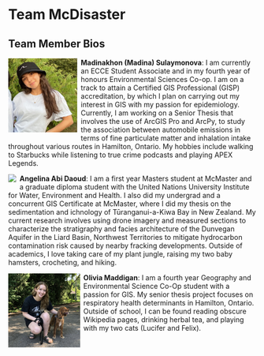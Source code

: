 # Team McDisaster

## Team Member Bios

<img src="../images/madina.jpg" style="max-height:150px; margin:0 .5em .25em 0; float: left;" /> **Madinakhon (Madina) Sulaymonova**: I am currently an ECCE Student Associate and in my fourth year of honours Environmental Sciences Co-op. I am on a track to attain a Certified GIS Professional (GISP) accreditation, by which I plan on carrying out my interest in GIS with my passion for epidemiology. Currently, I am working on a Senior Thesis that involves the use of ArcGIS Pro and ArcPy, to study the association between automobile emissions in terms of fine particulate matter and inhalation intake throughout various routes in Hamilton, Ontario. My hobbies include walking to Starbucks while listening to true crime podcasts and playing APEX Legends.<br style="clear:both;" />

<img src="../images/angelina.jpg" style="max-height:150px; margin:0 .5em .25em 0; float: left;" /> **Angelina Abi Daoud**: I am a first year Masters student at McMaster and a graduate diploma student with the United Nations University Institute for Water, Environment and Health. I also did my undergrad and a concurrent GIS Certificate at McMaster, where I did my thesis on the sedimentation and ichnology of Tūranganui-a-Kiwa Bay in New Zealand. My current research involves using drone imagery and measured sections to characterize the stratigraphy and facies architecture of the Dunvegan Aquifer in the Liard Basin, Northwest Territories to mitigate hydrocarbon contamination risk caused by nearby fracking developments. Outside of academics, I love taking care of my plant jungle, raising my two baby hamsters, crocheting, and hiking.<br style="clear:both;" />

<img src="../images/olivia.jpg" style="max-height:150px; margin:0 .5em .25em 0; float: left;" /> **Olivia Maddigan**: I am a fourth year Geography and Environmental Science Co-Op student with a passion for GIS. My senior thesis project focuses on respiratory health determinants in Hamilton, Ontario. Outside of school, I can be found reading obscure Wikipedia pages, drinking herbal tea, and playing with my two cats (Lucifer and Felix).<br style="clear:both;" />